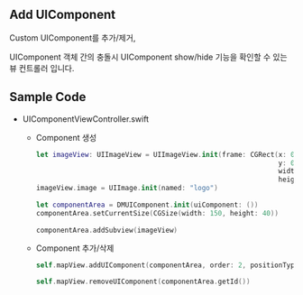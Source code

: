 ## Add UIComponent

Custom UIComponent를 추가/제거,

UIComponent 객체 간의 충돌시 UIComponent show/hide 기능을 확인할 수 있는 뷰 컨트롤러 입니다.



## Sample Code

* UIComponentViewController.swift

  * Component 생성

    ```swift
    let imageView: UIImageView = UIImageView.init(frame: CGRect(x: 0.0, 
                                                                y: 0.0, 
                                                                width: 150, 
                                                                height: 40))
    imageView.image = UIImage.init(named: "logo")
            
    let componentArea = DMUIComponent.init(uiComponent: ())
    componentArea.setCurrentSize(CGSize(width: 150, height: 40))
            
    componentArea.addSubview(imageView)
    ```

  * Component 추가/삭제

    ```swift
    self.mapView.addUIComponent(componentArea, order: 2, positionType: TOP_LEFT)
    
    self.mapView.removeUIComponent(componentArea.getId())
    ```
